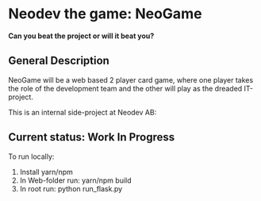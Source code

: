 # Neodev the game: NeoGame
**Can you beat the project or will it beat you?**

## General Description
NeoGame will be a web based 2 player card game, where one player takes the role of the development team and the other will play as the dreaded IT-project.

This is an internal side-project at Neodev AB:

## Current status: Work In Progress

To run locally:
1. Install yarn/npm
2. In Web-folder run: yarn/npm build
3. In root run: python run_flask.py
